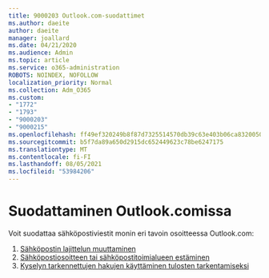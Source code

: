 ```yaml
---
title: 9000203 Outlook.com-suodattimet
ms.author: daeite
author: daeite
manager: joallard
ms.date: 04/21/2020
ms.audience: Admin
ms.topic: article
ms.service: o365-administration
ROBOTS: NOINDEX, NOFOLLOW
localization_priority: Normal
ms.collection: Adm_O365
ms.custom:
- "1772"
- "1793"
- "9000203"
- "9000215"
ms.openlocfilehash: ff49ef320249b8f87d7325514570db39c63e403b06ca8320050d2feb140bba6f
ms.sourcegitcommit: b5f7da89a650d2915dc652449623c78be6247175
ms.translationtype: MT
ms.contentlocale: fi-FI
ms.lasthandoff: 08/05/2021
ms.locfileid: "53984206"
---
```

# <a name="filtering-in-outlookcom"></a>Suodattaminen Outlook.comissa

Voit suodattaa sähköpostiviestit monin eri tavoin osoitteessa Outlook.com:

1. [Sähköpostin lajittelun muuttaminen](https://support.office.com/article/e650ae23-b558-4fbf-bdd1-73268f6852b7?wt.mc_id=Office_Outlook_com_Alchemy)
2. [Sähköpostiosoitteen tai sähköpostitoimialueen estäminen](https://support.office.com/article/afba1c94-77bb-4f50-8b85-057cf52f4d5e?wt.mc_id=Office_Outlook_com_Alchemy)
3. [Kyselyn tarkennettujen hakujen käyttäminen tulosten tarkentamiseksi](https://support.office.com/article/88108edf-028e-4306-b87e-7400bbb40aa7?wt.mc_id=Office_Outlook_com_Alchemy)